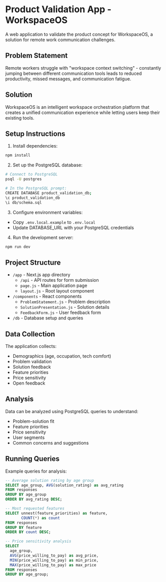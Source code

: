 # Product Validation App - WorkspaceOS

A web application to validate the product concept for WorkspaceOS, a solution for remote work communication challenges.

## Problem Statement

Remote workers struggle with "workspace context switching" - constantly jumping between different communication tools leads to reduced productivity, missed messages, and communication fatigue.

## Solution

WorkspaceOS is an intelligent workspace orchestration platform that creates a unified communication experience while letting users keep their existing tools.

## Setup Instructions

1. Install dependencies:
```bash
npm install
```

2. Set up the PostgreSQL database:
```bash
# Connect to PostgreSQL
psql -U postgres

# In the PostgreSQL prompt:
CREATE DATABASE product_validation_db;
\c product_validation_db
\i db/schema.sql
```

3. Configure environment variables:
- Copy `.env.local.example` to `.env.local`
- Update DATABASE_URL with your PostgreSQL credentials

4. Run the development server:
```bash
npm run dev
```

## Project Structure

- `/app` - Next.js app directory
  - `/api` - API routes for form submission
  - `page.js` - Main application page
  - `layout.js` - Root layout component
- `/components` - React components
  - `ProblemStatement.js` - Problem description
  - `SolutionPresentation.js` - Solution details
  - `FeedbackForm.js` - User feedback form
- `/db` - Database setup and queries

## Data Collection

The application collects:
- Demographics (age, occupation, tech comfort)
- Problem validation
- Solution feedback
- Feature priorities
- Price sensitivity
- Open feedback

## Analysis

Data can be analyzed using PostgreSQL queries to understand:
- Problem-solution fit
- Feature priorities
- Price sensitivity
- User segments
- Common concerns and suggestions

## Running Queries

Example queries for analysis:

```sql
-- Average solution rating by age group
SELECT age_group, AVG(solution_rating) as avg_rating
FROM responses
GROUP BY age_group
ORDER BY avg_rating DESC;

-- Most requested features
SELECT unnest(feature_priorities) as feature,
       COUNT(*) as count
FROM responses
GROUP BY feature
ORDER BY count DESC;

-- Price sensitivity analysis
SELECT
  age_group,
  AVG(price_willing_to_pay) as avg_price,
  MIN(price_willing_to_pay) as min_price,
  MAX(price_willing_to_pay) as max_price
FROM responses
GROUP BY age_group;
```